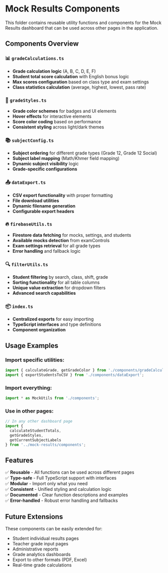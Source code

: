 # Mock Results Components

This folder contains reusable utility functions and components for the Mock Results dashboard that can be used across other pages in the application.

## Components Overview

### 📊 `gradeCalculations.ts`
- **Grade calculation logic** (A, B, C, D, E, F)
- **Student total score calculation** with English bonus logic
- **Max scores configuration** based on class type and exam settings
- **Class statistics calculation** (average, highest, lowest, pass rate)

### 🎨 `gradeStyles.ts`
- **Grade color schemes** for badges and UI elements
- **Hover effects** for interactive elements
- **Score color coding** based on performance
- **Consistent styling** across light/dark themes

### 📚 `subjectConfig.ts`
- **Subject ordering** for different grade types (Grade 12, Grade 12 Social)
- **Subject label mapping** (Math/Khmer field mapping)
- **Dynamic subject visibility** logic
- **Grade-specific configurations**

### 📤 `dataExport.ts`
- **CSV export functionality** with proper formatting
- **File download utilities**
- **Dynamic filename generation**
- **Configurable export headers**

### 🔥 `firebaseUtils.ts`
- **Firestore data fetching** for mocks, settings, and students
- **Available mocks detection** from examControls
- **Exam settings retrieval** for all grade types
- **Error handling** and fallback logic

### 🔍 `filterUtils.ts`
- **Student filtering** by search, class, shift, grade
- **Sorting functionality** for all table columns
- **Unique value extraction** for dropdown filters
- **Advanced search capabilities**

### 📦 `index.ts`
- **Centralized exports** for easy importing
- **TypeScript interfaces** and type definitions
- **Component organization**

## Usage Examples

### Import specific utilities:
```typescript
import { calculateGrade, getGradeColor } from './components/gradeCalculations';
import { exportStudentsToCSV } from './components/dataExport';
```

### Import everything:
```typescript
import * as MockUtils from './components';
```

### Use in other pages:
```typescript
// In any other dashboard page
import { 
  calculateStudentTotals, 
  getGradeStyles, 
  getCurrentSubjectLabels 
} from '../mock-results/components';
```

## Features

✅ **Reusable** - All functions can be used across different pages  
✅ **Type-safe** - Full TypeScript support with interfaces  
✅ **Modular** - Import only what you need  
✅ **Consistent** - Unified styling and calculation logic  
✅ **Documented** - Clear function descriptions and examples  
✅ **Error-handled** - Robust error handling and fallbacks  

## Future Extensions

These components can be easily extended for:
- Student individual results pages
- Teacher grade input pages
- Administrative reports
- Grade analytics dashboards
- Export to other formats (PDF, Excel)
- Real-time grade calculations
